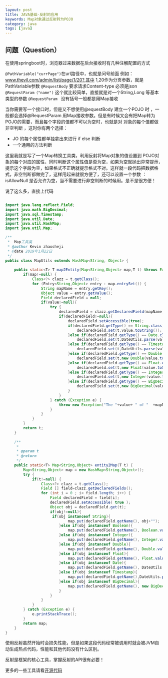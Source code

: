 ```yaml
---
layout: post
title: JAVA基础-反射的应用
keywords: Map对象通过反射转为POJO
category: java
tags: [java] 
---
```


## 问题（Question）
在使用springboot时，浏览器过来数据在后台接收时有几种注解配置的方式 

`@PathVariable("currPage")`在url路径中，也就是问号前面 例如：www.thevil.com/admin/list/page/1/20?,其中 1,20作为分页参数，就是PathVariable参数
`@RequestBody` 要求请求Content-type 必须是json 
`@RequestParam（"name")`  这个就比较简单，直接就是对一个String,Long 等基本类型的参数
`@RequestParam `  没有括号一般都是用Map接收 

当你需要写一个接口时，但是又不想使用@equestBody 建立一个POJO 时 ，一般都会选择@RequestParam 用Map接收参数。但是有时候又会有把Map转为POJO的需要，而且每个字段的值都不可以为空时，也就是对 对象的每个值都做非空判断 ，这时你有两个选择：
- JO 的每个属性都单独拿出来进行 if else 判断
- 一个通用的方法判断

这里我就是写了一个Map转换工具类，利用反射将Map对象的值设置到 POJO对象的每个对应的属性，同时判断这个属性值是否为空，如果为空就抛出异常提示，提示这个字段为空，如果格式不正确就提示格式不对。这样就一段代码把数据格式，非空判断都做完了，这样用起来就很方便了，还可以设置一个参数 ：isAllowNull 是否允许为空，当不需要进行非空判断的时候用。是不是很方便！

说了这么多，直接上代码

```java

import java.lang.reflect.Field;
import java.math.BigDecimal;
import java.sql.Timestamp;
import java.util.Date;
import java.util.HashMap;
import java.util.Map;

/**
 *  Map工具类
 * @author Kevin zhaosheji
 * @date 2019年1月22日
 */
public class MapUtils extends HashMap<String, Object> {
    
    public static<T> T map2Entity(Map<String,Object> map,T t) throws Exception {
    	if(map!=null) {
    		Class<?> clazz = t.getClass();
        	for (Entry<String,Object> entry : map.entrySet()) {
    			String mapName = entry.getKey();
    			Object value = entry.getValue();
    			Field declaredField = null;
    			if(value!=null){
    				try {
    					declaredField = clazz.getDeclaredField(mapName);
    					if(declaredField!=null){
    						declaredField.setAccessible(true);
    						if(declaredField.getType() == String.class){
    							declaredField.set(t,value.toString());
    						}else if(declaredField.getType() == Date.class){
    							declaredField.set(t,DateUtils.parse(value.toString()));
    						}else if(declaredField.getType() == Timestamp.class){
    							declaredField.set(t,DateUtils.parse(value.toString()));
    						}else if(declaredField.getType() == Double.class){
    							declaredField.set(t,new Double(value.toString()));
    						}else if(declaredField.getType() == Float.class){
    							declaredField.set(t,new Float(value.toString()));
    						}else if(declaredField.getType() == Integer.class){
    							declaredField.set(t,new Integer(value.toString()));
    						}else if(declaredField.getType() == BigDecimal.class){
    							declaredField.set(t,new BigDecimal(value.toString()));
    						}
    					}
    				} catch (Exception e) {
    					throw new Exception("The "+value+ " of "  +mapName+" data format is "+" error.");
    				}
    			}
        	}
    	}
    	return t;
    }
   
    /**
     * 
     * @param t
     * @return
     */
    public static<T> Map<String,Object> entity2Map(T t) {
    	Map<String,Object> map = new HashMap<String,Object>();
    	try {
			if(t!=null) {
				Class<?> clazz = t.getClass();
				Field [] field=clazz.getDeclaredFields();
				for (int i = 0 ; i< field.length; i++) {
					Field declaredField = field[i];
					declaredField.setAccessible( true );
					Object obj = declaredField.get(t);
					if(obj!=null){
					 if(obj instanceof String){
		                	map.put(declaredField.getName(), obj+"");
						}else if(obj instanceof Boolean){
							map.put(declaredField.getName(), Boolean.valueOf(obj.toString()));
						}else if(obj instanceof Integer){
							map.put(declaredField.getName(), Integer.valueOf(obj.toString()));
						}else if(obj instanceof Double){
							map.put(declaredField.getName(), Double.valueOf(obj.toString()));
						}else if(obj instanceof Float){
							map.put(declaredField.getName(), Float.valueOf(obj.toString()));
						}else if(obj instanceof Date){
							map.put(declaredField.getName(), DateUtils.parse(obj.toString()));
						}else if(obj instanceof Timestamp){
							map.put(declaredField.getName(),DateUtils.parse(obj.toString()));
						}else if(obj instanceof BigDecimal){
							map.put(declaredField.getName(), new BigDecimal(Long.valueOf(obj.toString())));
						}
					}
				}
			}
		} catch (Exception e) {
			e.printStackTrace();
		} 
    	return map;
    }
}
```

使用反射虽然开始时会损失性能，但是如果这段代码经常被调用时就会被JVM自动生成热点代码，性能和其他代码没有什么区别。

反射是框架的核心工具，掌握反射的API很有必要！

更多的一些工具请看[开源代码](https://github.com/108day/java-common-utils)
